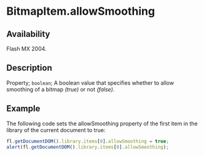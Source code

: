 # BitmapItem.allowSmoothing

## Availability

Flash MX 2004.

## Description

Property; `boolean`; A boolean value that specifies whether to allow smoothing of a bitmap *(true)* or not *(false)*.

## Example

The following code sets the allowSmoothing property of the first item in the library of the current document to true:

```javascript
fl.getDocumentDOM().library.items[0].allowSmoothing = true;
alert(fl.getDocumentDOM().library.items[0].allowSmoothing);
```
